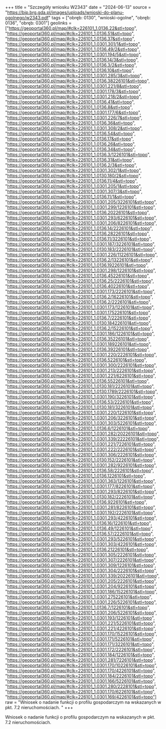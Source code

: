 +++
title = "Szczegóły wniosku W2343"
date = "2024-06-13"
source = "https://bip.brg.gda.pl/images/uploads/wnioski-do-planu-ogolnego/w2343.pdf"
tags = ["obręb: 0130", "wnioski-ogolne", "obręb: 0136", "obręb: 0301"]
geolinks = ["https://geoportal360.pl/map/#clk=226101_1.0136.22&stl=topo", "https://geoportal360.pl/map/#clk=226101_1.0136.51&stl=topo", "https://geoportal360.pl/map/#clk=226101_1.0136.37&stl=topo", "https://geoportal360.pl/map/#clk=226101_1.0301.301/1&stl=topo", "https://geoportal360.pl/map/#clk=226101_1.0136.49/2&stl=topo", "https://geoportal360.pl/map/#clk=226101_1.0301.194/5&stl=topo", "https://geoportal360.pl/map/#clk=226101_1.0136.14/3&stl=topo", "https://geoportal360.pl/map/#clk=226101_1.0136.3/2&stl=topo", "https://geoportal360.pl/map/#clk=226101_1.0136.10&stl=topo", "https://geoportal360.pl/map/#clk=226101_1.0301.285/3&stl=topo", "https://geoportal360.pl/map/#clk=226101_1.0136.38226101&stl=topo", "https://geoportal360.pl/map/#clk=226101_1.0301.221/8&stl=topo", "https://geoportal360.pl/map/#clk=226101_1.0301.178/3&stl=topo", "https://geoportal360.pl/map/#clk=226101_1.0301.218/2&stl=topo", "https://geoportal360.pl/map/#clk=226101_1.0136.41&stl=topo", "https://geoportal360.pl/map/#clk=226101_1.0136.8&stl=topo", "https://geoportal360.pl/map/#clk=226101_1.0301.177/6&stl=topo", "https://geoportal360.pl/map/#clk=226101_1.0301.226/7&stl=topo", "https://geoportal360.pl/map/#clk=226101_1.0136.36&stl=topo", "https://geoportal360.pl/map/#clk=226101_1.0301.308/2&stl=topo", "https://geoportal360.pl/map/#clk=226101_1.0136.54&stl=topo", "https://geoportal360.pl/map/#clk=226101_1.0136.17&stl=topo", "https://geoportal360.pl/map/#clk=226101_1.0136.26&stl=topo", "https://geoportal360.pl/map/#clk=226101_1.0136.34&stl=topo", "https://geoportal360.pl/map/#clk=226101_1.0136.3/1226101&stl=topo", "https://geoportal360.pl/map/#clk=226101_1.0136.31&stl=topo", "https://geoportal360.pl/map/#clk=226101_1.0136.2/3&stl=topo", "https://geoportal360.pl/map/#clk=226101_1.0301.302/1&stl=topo", "https://geoportal360.pl/map/#clk=226101_1.0130.180/2&stl=topo", "https://geoportal360.pl/map/#clk=226101_1.0136.11/4&stl=topo", "https://geoportal360.pl/map/#clk=226101_1.0301.205/1&stl=topo", "https://geoportal360.pl/map/#clk=226101_1.0301.307/3&stl=topo", "https://geoportal360.pl/map/#clk=226101_1.0136.11/1&stl=topo", "https://geoportal360.pl/map/#clk=226101_1.0301.205/3226101&stl=topo", "https://geoportal360.pl/map/#clk=226101_1.0301.299/1226101&stl=topo", "https://geoportal360.pl/map/#clk=226101_1.0136.20226101&stl=topo", "https://geoportal360.pl/map/#clk=226101_1.0301.293/6226101&stl=topo", "https://geoportal360.pl/map/#clk=226101_1.0301.206/8226101&stl=topo", "https://geoportal360.pl/map/#clk=226101_1.0136.14/2226101&stl=topo", "https://geoportal360.pl/map/#clk=226101_1.0136.28226101&stl=topo", "https://geoportal360.pl/map/#clk=226101_1.0136.11/3226101&stl=topo", "https://geoportal360.pl/map/#clk=226101_1.0301.187/3226101&stl=topo", "https://geoportal360.pl/map/#clk=226101_1.0130.183/2226101&stl=topo", "https://geoportal360.pl/map/#clk=226101_1.0301.226/11226101&stl=topo", "https://geoportal360.pl/map/#clk=226101_1.0136.2/13226101&stl=topo", "https://geoportal360.pl/map/#clk=226101_1.0136.19226101&stl=topo", "https://geoportal360.pl/map/#clk=226101_1.0301.298/1226101&stl=topo", "https://geoportal360.pl/map/#clk=226101_1.0136.45226101&stl=topo", "https://geoportal360.pl/map/#clk=226101_1.0136.25/2226101&stl=topo", "https://geoportal360.pl/map/#clk=226101_1.0136.40226101&stl=topo", "https://geoportal360.pl/map/#clk=226101_1.0301.173/2226101&stl=topo", "https://geoportal360.pl/map/#clk=226101_1.0136.2/16226101&stl=topo", "https://geoportal360.pl/map/#clk=226101_1.0136.2/2226101&stl=topo", "https://geoportal360.pl/map/#clk=226101_1.0301.173/1226101&stl=topo", "https://geoportal360.pl/map/#clk=226101_1.0301.175226101&stl=topo", "https://geoportal360.pl/map/#clk=226101_1.0136.7/2226101&stl=topo", "https://geoportal360.pl/map/#clk=226101_1.0130.184226101&stl=topo", "https://geoportal360.pl/map/#clk=226101_1.0136.2/15226101&stl=topo", "https://geoportal360.pl/map/#clk=226101_1.0301.186/1226101&stl=topo", "https://geoportal360.pl/map/#clk=226101_1.0136.35226101&stl=topo", "https://geoportal360.pl/map/#clk=226101_1.0301.189226101&stl=topo", "https://geoportal360.pl/map/#clk=226101_1.0136.39226101&stl=topo", "https://geoportal360.pl/map/#clk=226101_1.0301.220/2226101&stl=topo", "https://geoportal360.pl/map/#clk=226101_1.0136.5226101&stl=topo", "https://geoportal360.pl/map/#clk=226101_1.0301.300/2226101&stl=topo", "https://geoportal360.pl/map/#clk=226101_1.0301.213/2226101&stl=topo", "https://geoportal360.pl/map/#clk=226101_1.0301.221/6226101&stl=topo", "https://geoportal360.pl/map/#clk=226101_1.0136.55226101&stl=topo", "https://geoportal360.pl/map/#clk=226101_1.0130.181/2226101&stl=topo", "https://geoportal360.pl/map/#clk=226101_1.0130.1789/2226101&stl=topo", "https://geoportal360.pl/map/#clk=226101_1.0301.190/3226101&stl=topo", "https://geoportal360.pl/map/#clk=226101_1.0136.53/2226101&stl=topo", "https://geoportal360.pl/map/#clk=226101_1.0130.181/3226101&stl=topo", "https://geoportal360.pl/map/#clk=226101_1.0301.220/1226101&stl=topo", "https://geoportal360.pl/map/#clk=226101_1.0301.206/3226101&stl=topo", "https://geoportal360.pl/map/#clk=226101_1.0301.303/5226101&stl=topo", "https://geoportal360.pl/map/#clk=226101_1.0136.6/1226101&stl=topo", "https://geoportal360.pl/map/#clk=226101_1.0301.282/20226101&stl=topo", "https://geoportal360.pl/map/#clk=226101_1.0301.339/22226101&stl=topo", "https://geoportal360.pl/map/#clk=226101_1.0301.221/7226101&stl=topo", "https://geoportal360.pl/map/#clk=226101_1.0301.222/2226101&stl=topo", "https://geoportal360.pl/map/#clk=226101_1.0301.306/2226101&stl=topo", "https://geoportal360.pl/map/#clk=226101_1.0130.152/2226101&stl=topo", "https://geoportal360.pl/map/#clk=226101_1.0301.282/9226101&stl=topo", "https://geoportal360.pl/map/#clk=226101_1.0136.58/2226101&stl=topo", "https://geoportal360.pl/map/#clk=226101_1.0136.1226101&stl=topo", "https://geoportal360.pl/map/#clk=226101_1.0301.363/1226101&stl=topo", "https://geoportal360.pl/map/#clk=226101_1.0301.177/8226101&stl=topo", "https://geoportal360.pl/map/#clk=226101_1.0301.293/8226101&stl=topo", "https://geoportal360.pl/map/#clk=226101_1.0130.182/2226101&stl=topo", "https://geoportal360.pl/map/#clk=226101_1.0136.9226101&stl=topo", "https://geoportal360.pl/map/#clk=226101_1.0301.281/8226101&stl=topo", "https://geoportal360.pl/map/#clk=226101_1.0301.192/2226101&stl=topo", "https://geoportal360.pl/map/#clk=226101_1.0301.293/4226101&stl=topo", "https://geoportal360.pl/map/#clk=226101_1.0136.16/1226101&stl=topo", "https://geoportal360.pl/map/#clk=226101_1.0136.49/1226101&stl=topo", "https://geoportal360.pl/map/#clk=226101_1.0136.57/2226101&stl=topo", "https://geoportal360.pl/map/#clk=226101_1.0301.293/5226101&stl=topo", "https://geoportal360.pl/map/#clk=226101_1.0301.303/4226101&stl=topo", "https://geoportal360.pl/map/#clk=226101_1.0136.21226101&stl=topo", "https://geoportal360.pl/map/#clk=226101_1.0301.305/2226101&stl=topo", "https://geoportal360.pl/map/#clk=226101_1.0301.307/2226101&stl=topo", "https://geoportal360.pl/map/#clk=226101_1.0301.309/1226101&stl=topo", "https://geoportal360.pl/map/#clk=226101_1.0301.304/2226101&stl=topo", "https://geoportal360.pl/map/#clk=226101_1.0301.339/20226101&stl=topo", "https://geoportal360.pl/map/#clk=226101_1.0301.205/2226101&stl=topo", "https://geoportal360.pl/map/#clk=226101_1.0301.204/9226101&stl=topo", "https://geoportal360.pl/map/#clk=226101_1.0301.186/15226101&stl=topo", "https://geoportal360.pl/map/#clk=226101_1.0301.275226101&stl=topo", "https://geoportal360.pl/map/#clk=226101_1.0301.226/5226101&stl=topo", "https://geoportal360.pl/map/#clk=226101_1.0136.7/1226101&stl=topo", "https://geoportal360.pl/map/#clk=226101_1.0301.206/5226101&stl=topo", "https://geoportal360.pl/map/#clk=226101_1.0301.193/1226101&stl=topo", "https://geoportal360.pl/map/#clk=226101_1.0301.221/5226101&stl=topo", "https://geoportal360.pl/map/#clk=226101_1.0301.221/4226101&stl=topo", "https://geoportal360.pl/map/#clk=226101_1.0301.170/15226101&stl=topo", "https://geoportal360.pl/map/#clk=226101_1.0301.171/5226101&stl=topo", "https://geoportal360.pl/map/#clk=226101_1.0301.171/3226101&stl=topo", "https://geoportal360.pl/map/#clk=226101_1.0301.172/2226101&stl=topo", "https://geoportal360.pl/map/#clk=226101_1.0301.184/1226101&stl=topo", "https://geoportal360.pl/map/#clk=226101_1.0301.281/7226101&stl=topo", "https://geoportal360.pl/map/#clk=226101_1.0301.170/10226101&stl=topo", "https://geoportal360.pl/map/#clk=226101_1.0301.170/4226101&stl=topo", "https://geoportal360.pl/map/#clk=226101_1.0301.184/2226101&stl=topo", "https://geoportal360.pl/map/#clk=226101_1.0301.166/5226101&stl=topo", "https://geoportal360.pl/map/#clk=226101_1.0301.280/2228101&stl=topo", "https://geoportal360.pl/map/#clk=226101_1.0301.170/6226101&stl=topo", "https://geoportal360.pl/map/#clk=226101_1.0301.169/4226101&stl=topo"]
raw = "Wniosek o nadanie funkcji o profilu gospodarczym na wskazanych w pkt. 7.2 nieruchomościach. "
+++

Wniosek o nadanie funkcji o profilu gospodarczym na wskazanych w pkt. 7.2
nieruchomościach.



